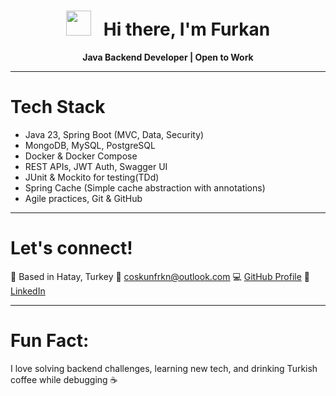 <h1 align="center"> <img src="https://media.giphy.com/media/hvRJCLFzcasrR4ia7z/giphy.gif" width="40px"/> &nbsp;
 Hi there, I'm Furkan </h1>

<p align="center">
 <strong> Java Backend Developer | Open to Work</strong> <br/>
</p>

---

 # Tech Stack
- Java 23, Spring Boot (MVC, Data, Security)
- MongoDB, MySQL, PostgreSQL
- Docker & Docker Compose 
- REST APIs, JWT Auth, Swagger UI
- JUnit & Mockito for testing(TDd)
- Spring Cache (Simple cache abstraction with annotations)
- Agile practices, Git & GitHub

---

#  Let's connect!
 📍 Based in Hatay, Turkey
 💼 coskunfrkn@outlook.com
 💻 <a href="https://github.com/coskun-furkan" target="_blank">GitHub Profile</a>
 🔗 <a href="https://linkedin.com/in/coskun-furkan" target="_blank">LinkedIn</a>

---

# Fun Fact:
I love solving backend challenges, learning new tech, and drinking Turkish coffee while debugging ☕

